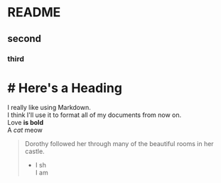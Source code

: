 # README
## second
### third
# # Here's a Heading

I really like using Markdown.  
I think I'll use it to format all of my documents from now on.  
Love **is bold**  
A *cat* meow  
> Dorothy followed her through many of the beautiful rooms in her castle.
> - I  sh  
> I am